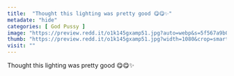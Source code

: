```yaml
---
title:  "Thought this lighting was pretty good 😋😋✨"
metadate: "hide"
categories: [ God Pussy ]
image: "https://preview.redd.it/o1k145gxamp51.jpg?auto=webp&s=5f567a9b014e65dde884245ac47d2d588124671a"
thumb: "https://preview.redd.it/o1k145gxamp51.jpg?width=1080&crop=smart&auto=webp&s=87d966b7efe0e3d54f4d92eb226b7533121eac1b"
visit: ""
---
```

Thought this lighting was pretty good 😋😋✨
